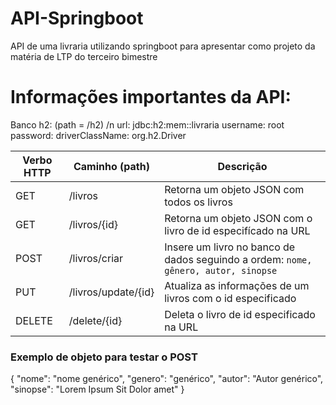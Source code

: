 # API-Springboot
API de uma livraria utilizando springboot para apresentar como projeto da matéria de LTP do terceiro bimestre

# Informações importantes da API:

Banco h2: (path = /h2) /n
        url: jdbc:h2:mem::livraria
        username: root
        password: 
        driverClassName: org.h2.Driver
        
|      Verbo HTTP  |  Caminho (path)    |                                           Descrição                                     |
| -----------------| -------------------|---------------------------------------------------------------------------------------- |
|  GET             |  /livros           |  Retorna um objeto JSON com todos os livros                                             |
|  GET             | /livros/{id}       |  Retorna um objeto JSON com o livro de id especifícado na URL                           |
|  POST            | /livros/criar      |  Insere um livro no banco de dados seguindo a ordem: ```nome, gênero, autor, sinopse``` |
|  PUT             | /livros/update/{id}|  Atualiza as informações de um livros com o id especificado                             |
|  DELETE          | /delete/{id}       |  Deleta o livro de id especificado na URL                                               |

### Exemplo de objeto para testar o POST

{
 "nome": "nome genérico",
 "genero": "genérico",
  "autor": "Autor genérico",
  "sinopse": "Lorem Ipsum Sit Dolor amet"
}
